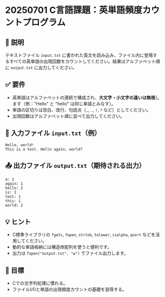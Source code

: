 # 20250701 C言語課題：英単語頻度カウントプログラム

## 📄 説明
テキストファイル `input.txt` に書かれた英文を読み込み、ファイル内に登場するすべての英単語の出現回数をカウントしてください。結果はアルファベット順に `output.txt` に出力してください。

## ✅ 要件
- 英単語はアルファベットの連続で構成され、**大文字・小文字の違いは無視**します（例："Hello" と "hello" は同じ単語とみなす）。
- 単語の区切りは空白、改行、句読点（`,`, `.`, `!`, `?` など）としてください。
- 出現回数はアルファベット順に並べて出力してください。

## 🔧 入力ファイル `input.txt`（例）
```
Hello, world!
This is a test. Hello again, world?
```

## 📤 出力ファイル `output.txt`（期待される出力）
```
a: 1
again: 1
hello: 2
is: 1
test: 1
this: 1
world: 2
```

## 💡 ヒント
- C標準ライブラリの `fgets`, `fopen`, `strtok`, `tolower`, `isalpha`, `qsort` などを活用してください。
- 動的な単語格納には構造体配列を使うと便利です。
- 出力は `fopen("output.txt", "w")` でファイル出力します。

## 🎯 目標
- Cでの文字列処理に慣れる。
- ファイルI/Oと単語の出現頻度カウントの基礎を習得する。